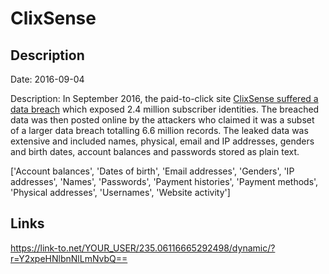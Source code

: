 # ClixSense

## Description

Date: 2016-09-04

Description:
In September 2016, the paid-to-click site <a href="http://cybercashworldwide.com/clixsense-has-been-hacked" target="_blank" rel="noopener">ClixSense suffered a data breach</a> which exposed 2.4 million subscriber identities. The breached data was then posted online by the attackers who claimed it was a subset of a larger data breach totalling 6.6 million records. The leaked data was extensive and included names, physical, email and IP addresses, genders and birth dates, account balances and passwords stored as plain text.


['Account balances', 'Dates of birth', 'Email addresses', 'Genders', 'IP addresses', 'Names', 'Passwords', 'Payment histories', 'Payment methods', 'Physical addresses', 'Usernames', 'Website activity']

## Links

https://link-to.net/YOUR_USER/235.06116665292498/dynamic/?r=Y2xpeHNlbnNlLmNvbQ==